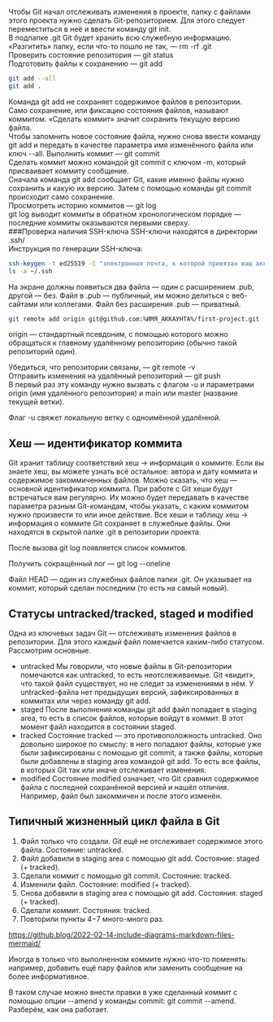 Чтобы Git начал отслеживать изменения в проекте, папку с файлами этого проекта нужно сделать Git-репозиторием.
Для этого следует переместиться в неё и ввести команду git init.  
В подпапке .git Git будет хранить всю служебную информацию.  
«Разгитить» папку, если что-то пошло не так, — rm -rf .git  
Проверить состояние репозитория — git status  
Подготовить файлы к сохранению — git add  
```bash
git add --all
git add .
```  

Команда git add не сохраняет содержимое файлов в репозитории.  
Само сохранение, или фиксацию состояния файлов, называют коммитом. «Сделать коммит» значит сохранить текущую версию файла.  
Чтобы запомнить новое состояние файла, нужно снова ввести команду git add и передать в качестве параметра имя изменённого файла или ключ --all.
Выполнить коммит — git commit  
Сделать коммит можно командой git commit c ключом -m, который присваивает коммиту сообщение.  
Сначала команда git add сообщает Git, какие именно файлы нужно сохранить и какую их версию. Затем с помощью команды git commit происходит само сохранение.  
Просмотреть историю коммитов — git log  
git log выводит коммиты в обратном хронологическом порядке — последние коммиты оказываются первыми сверху.  
###Проверка наличия SSH-ключа
SSH-ключи находятся в директории .ssh/  
Инструкция по генерации SSH-ключа:  
```bash
ssh-keygen -t ed25519 -C "электронная почта, к которой привязан ваш аккаунт на GitHub"
ls -a ~/.ssh
```

На экране должны появиться два файла — один с расширением .pub, другой — без. Файл в .pub — публичный, им можно делиться с веб-сайтами или коллегами. Файл без расширения .pub — приватный.  

```bash
git remote add origin git@github.com:%ИМЯ_АККАУНТА%/first-project.git
```

origin — стандартный псевдоним, с помощью которого можно обращаться к главному удалённому репозиторию (обычно такой репозиторий один).  

Убедиться, что репозитории связаны, — git remote -v  
Отправить изменения на удалённый репозиторий — git push  
В первый раз эту команду нужно вызвать с флагом -u и параметрами origin (имя удалённого репозитория) и main или master (название текущей ветки).  

Флаг -u свяжет локальную ветку с одноимённой удалённой.

## Хеш — идентификатор коммита

Git хранит таблицу соответствий хеш → информация о коммите. Если вы знаете хеш, вы можете узнать всё остальное: автора и дату коммита и содержимое закоммиченных файлов.
Можно сказать, что хеш — основной идентификатор коммита.
При работе с Git хеши будут встречаться вам регулярно. Их можно будет передавать в качестве параметра разным Git-командам, чтобы указать, с каким коммитом нужно произвести то или иное действие.
Все хеши и таблицу хеш → информация о коммите Git сохраняет в служебные файлы.
Они находятся в скрытой папке .git в репозитории проекта.

После вызова git log появляется список коммитов.

Получить сокращённый лог — git log --oneline

Файл HEAD — один из служебных файлов папки .git.
Он указывает на коммит, который сделан последним (то есть на самый новый).

## Статусы untracked/tracked, staged и modified
Одна из ключевых задач Git — отслеживать изменения файлов в репозитории. Для этого каждый файл помечается каким-либо статусом. Рассмотрим основные.
* untracked 
Мы говорили, что новые файлы в Git-репозитории помечаются как untracked, то есть неотслеживаемые. Git «видит», что такой файл существует, но не следит за изменениями в нём. У untracked-файла нет предыдущих версий, зафиксированных в коммитах или через команду git add.
* staged
После выполнения команды git add файл попадает в staging area, то есть в список файлов, которые войдут в коммит. В этот момент файл находится в состоянии staged.
* tracked
Состояние tracked — это противоположность untracked. Оно довольно широкое по смыслу: в него попадают файлы, которые уже были зафиксированы с помощью git commit, а также файлы, которые были добавлены в staging area командой git add. То есть все файлы, в которых Git так или иначе отслеживает изменения.
* modified
Состояние modified означает, что Git сравнил содержимое файла с последней сохранённой версией и нашёл отличия. Например, файл был закоммичен и после этого изменён.

## Типичный жизненный цикл файла в Git

1. Файл только что создали. Git ещё не отслеживает содержимое этого файла. Состояние: untracked.
2. Файл добавили в staging area с помощью git add. Состояние: staged (+ tracked).
3. Сделали коммит с помощью git commit. Состояние: tracked.
4. Изменили файл. Состояние: modified (+ tracked).
5. Снова добавили в staging area с помощью git add. Состояния: staged (+ tracked).
6. Сделали коммит. Состояния: tracked.
7. Повторили пункты 4−7 много-много раз.

https://github.blog/2022-02-14-include-diagrams-markdown-files-mermaid/

Иногда в только что выполненном коммите нужно что-то поменять: например, добавить ещё пару файлов или заменить сообщение на более информативное.

В таком случае можно внести правки в уже сделанный коммит с помощью опции --amend у команды commit: git commit --amend. Разберём, как она работает.


